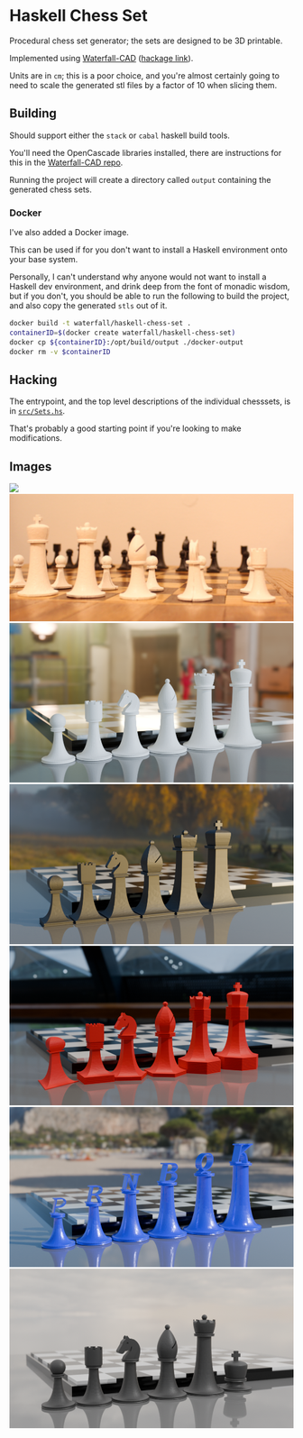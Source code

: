 # Haskell Chess Set

Procedural chess set generator; the sets are designed to be 3D printable.

Implemented using [Waterfall-CAD](https://github.com/joe-warren/opencascade-hs/) ([hackage link](https://hackage.haskell.org/package/waterfall-cad)).

Units are in `cm`; this is a poor choice, and you're almost certainly going to need to scale the generated stl files by a factor of 10 when slicing them.

## Building 

Should support either the `stack` or `cabal` haskell build tools. 

You'll need the OpenCascade libraries installed, there are instructions for this in the [Waterfall-CAD repo](https://github.com/joe-warren/opencascade-hs/?tab=readme-ov-file#installing-dependencies).

Running the project will create a directory called `output` containing the generated chess sets. 

### Docker

I've also added a Docker image. 

This can be used if for you don't want to install a Haskell environment onto your base system. 

Personally, I can't understand why anyone would not want to install a Haskell dev environment, and drink deep from the font of monadic wisdom, but if you don't, you should be able to run the following to build the project, and also copy the generated `stls` out of it.


``` bash
docker build -t waterfall/haskell-chess-set .
containerID=$(docker create waterfall/haskell-chess-set)
docker cp ${containerID}:/opt/build/output ./docker-output
docker rm -v $containerID
```

## Hacking

The entrypoint, and the top level descriptions of the individual chesssets, is in [`src/Sets.hs`](src/Sets.hs). 

That's probably a good starting point if you're looking to make modifications.

## Images 

![](images/photo-black.jpg)
![](images/photo-white.jpg)
![](images/round.png)
![](images/square.png)
![](images/variable.png)
![](images/notation.png)
![](images/short-king.png)
